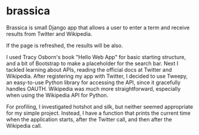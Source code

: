 # brassica

Brassica is small Django app that allows a user to enter a term and receive results from Twitter and Wikipedia.

If the page is refreshed, the results will be also.

I used Tracy Osborn's book "Hello Web App" for basic starting structure, and a bit of Bootstrap to make a placeholder for the search bar. Next I tackled learning about APIs, reading the official docs at Twitter and Wikipedia. After registering my app with Twitter, I decided to use Tweepy, an easy-to-use Python library for accessing the API, since it gracefully handles OAUTH. Wikipedia was much more straightforward, especially when using the Wikipedia API for Python.

For profiling, I investigated hotshot and silk, but neither seemed appropriate for my simple project. Instead, I have a function that prints the current time when the application starts, after the Twitter call, and then after the Wikipedia call. 
